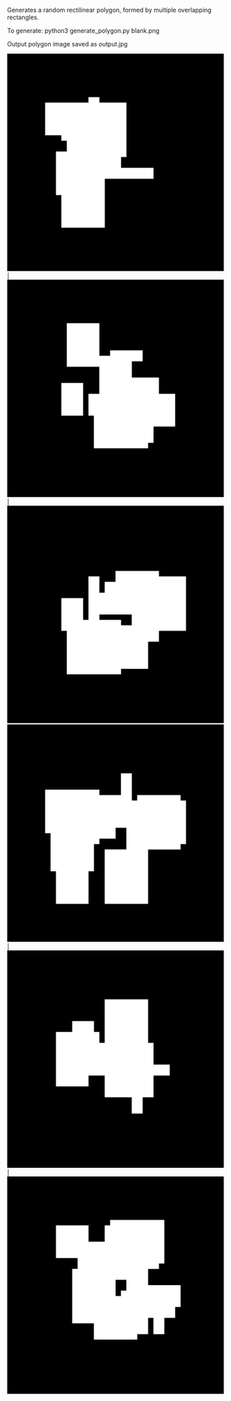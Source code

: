 Generates a random rectilinear polygon, formed by multiple overlapping rectangles.

To generate:
python3 generate_polygon.py blank.png

Output polygon image saved as output.jpg

![](/Examples/1.jpg) | ![](/Examples/2.jpg) | ![](/Examples/3.jpg)
![](/Examples/4.jpg) | ![](/Examples/5.jpg) | ![](/Examples/6.jpg)